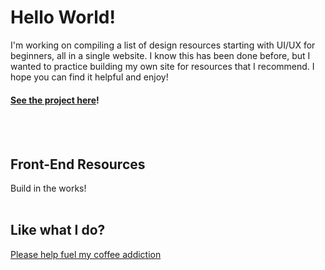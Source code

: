 # Hello World!
I'm working on compiling a list of design resources starting with UI/UX for beginners, all in a single website. I know this has been done before, but I wanted to practice building my own site for resources that I recommend. I hope you can find it helpful and enjoy!
#### <a href="https://lindaicing.github.io/resources/" title="Hello World :)">See the project here</a>!
<br>
<br>

## Front-End Resources
Build in the works!
<br>
<br>

## Like what I do?
<a href="https://www.buymeacoffee.com/lindaicing" title="Please I crave caffeine">Please help fuel my coffee addiction</a>
